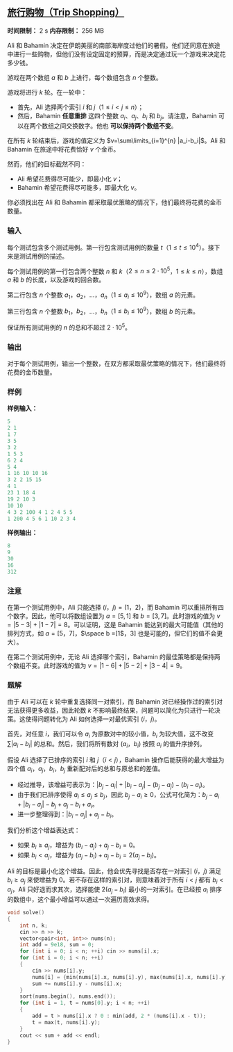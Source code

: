 ## [旅行购物（Trip Shopping）](https://codeforces.com/contest/2127/problem/C)

**时间限制：** 2 s
**内存限制：** 256 MB



Ali 和 Bahamin 决定在伊朗美丽的南部海岸度过他们的暑假。他们还同意在旅途中进行一些购物，但他们没有设定固定的预算，而是决定通过玩一个游戏来决定花多少钱。

游戏在两个数组 $a$ 和 $b$ 上进行，每个数组包含 $n$ 个整数。

游戏将进行 $k$ 轮。在一轮中：

-   首先，Ali 选择两个索引 $i$ 和 $j$（$1 \leq i < j \leq n$）；
-   然后，Bahamin **任意重排** 这四个整数 $a_i$、$a_j$、$b_i$ 和 $b_j$。请注意，Bahamin 可以在两个数组之间交换数字。他也 **可以保持两个数组不变**。

在所有 $k$ 轮结束后，游戏的值定义为 $v=\sum\limits_{i=1}^{n} |a_i-b_i|$。Ali 和 Bahamin 在旅途中将花费恰好 $v$ 个金币。

然而，他们的目标截然不同：

-   Ali 希望花费得尽可能少，即最小化 $v$；
-   Bahamin 希望花费得尽可能多，即最大化 $v$。

你必须找出在 Ali 和 Bahamin 都采取最优策略的情况下，他们最终将花费的金币数量。







### 输入

每个测试包含多个测试用例。第一行包含测试用例的数量 $t$（$1 \le t \le 10^4$）。接下来是测试用例的描述。

每个测试用例的第一行包含两个整数 $n$ 和 $k$（$2 \leq n \leq 2 \cdot 10^5$，$1 \leq k \leq n$），数组 $a$ 和 $b$ 的长度，以及游戏的回合数。

第二行包含 $n$ 个整数 $a_1$，$a_2$，$\ldots$，$a_n$（$1 \leq a_i \leq 10^9$），数组 $a$ 的元素。

第三行包含 $n$ 个整数 $b_1$，$b_2$，$\ldots$，$b_n$（$1 \leq b_i \leq 10^9$），数组 $b$ 的元素。

保证所有测试用例的 $n$ 的总和不超过 $2 \cdot 10^5$。





### 输出

对于每个测试用例，输出一个整数，在双方都采取最优策略的情况下，他们最终将花费的金币数量。





### 样例

**样例输入：**

```cpp
5
2 1
1 7
3 5
3 2
1 5 3
6 2 4
5 4
1 16 10 10 16
3 2 2 15 15
4 1
23 1 18 4
19 2 10 3
10 10
4 3 2 100 4 1 2 4 5 5
1 200 4 5 6 1 10 2 3 4
```



**样例输出：**

```cpp
8
9
30
16
312
```





### 注意

在第一个测试用例中，Ali 只能选择 $(i$，$j) = (1$，$2)$，而 Bahamin 可以重排所有四个数字。因此，他可以将数组设置为 $a = [5, 1]$ 和 $b =[3, 7]$。此时游戏的值为 $v=|5 - 3| + |1 - 7| = 8$。可以证明，这是 Bahamin 能达到的最大可能值（其他的排列方式，如 $a =[5$，$7]$，$\space b =[1$，$3]$ 也是可能的，但它们的值不会更大）。

在第二个测试用例中，无论 Ali 选择哪个索引，Bahamin 的最佳策略都是保持两个数组不变。此时游戏的值为 $v=|1 - 6| + |5 - 2| + |3 - 4| = 9$。





### 题解

由于 Ali 可以在 $k$ 轮中重复选择同一对索引，而 Bahamin 对已经操作过的索引对无法获得更多收益，因此轮数 $k$ 不影响最终结果，问题可以简化为只进行一轮决策。这使得问题转化为 Ali 如何选择一对最优索引 $(i$，$j)$。

首先，对任意 $i$，我们可以令 $a_i$ 为原数对中的较小值，$b_i$ 为较大值，这不改变 $\sum|a_i-b_i|$ 的总和。然后，我们将所有数对 $(a_i$，$b_i)$ 按照 $a_i$ 的值升序排列。

假设 Ali 选择了已排序的索引 $i$ 和 $j$（$i < j$），Bahamin 操作后能获得的最大增益为四个值 $a_i$，$a_j$，$b_i$，$b_j$ 重新配对后的总和与原总和的差值。

* 经过推导，该增益可表示为：$|b_j - a_i| + |b_i - a_j| - (b_j - a_j) - (b_i - a_i)$。
* 由于我们已排序使得 $a_i \le a_j \le b_j$，因此 $b_j-a_i \ge 0$，公式可化简为：$b_j - a_i + |b_i - a_j| - b_j + a_j - b_i + a_i$。
* 进一步整理得到：$|b_i - a_j| + a_j - b_i$。

我们分析这个增益表达式：
*  如果 $b_i \ge a_j$，增益为 $(b_i - a_j) + a_j - b_i = 0$。
*  如果 $b_i < a_j$，增益为 $(a_j - b_i) + a_j - b_i = 2(a_j - b_i)$。

Ali 的目标是最小化这个增益。因此，他会优先寻找是否存在一对索引 $(i$，$j)$ 满足 $b_i \ge a_j$ 来使增益为 $0$。若不存在这样的索引对，则意味着对于所有 $i<j$ 都有 $b_i < a_j$，Ali 只好退而求其次，选择能使 $2(a_j - b_i)$ 最小的一对索引。在已经按 $a_i$ 排序的数组中，这个最小增益可以通过一次遍历高效求得。



```cpp
void solve()
{
    int n, k;
    cin >> n >> k;
    vector<pair<int, int>> nums(n);
    int add = 9e18, sum = 0;
    for (int i = 0; i < n; ++i) cin >> nums[i].x;
    for (int i = 0; i < n; ++i)
    {
        cin >> nums[i].y;
        nums[i] = {min(nums[i].x, nums[i].y), max(nums[i].x, nums[i].y)};
        sum += nums[i].y - nums[i].x;
    }
    sort(nums.begin(), nums.end());
    for (int i = 1, t = nums[0].y; i < n; ++i)
    {
        add = t > nums[i].x ? 0 : min(add, 2 * (nums[i].x - t));
        t = max(t, nums[i].y);
    }
    cout << sum + add << endl;
}
```